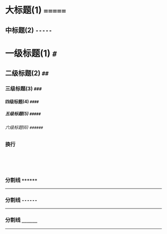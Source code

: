 大标题(1) `=====`
=====

中标题(2) `-----`
-----

# 一级标题(1) `#`
## 二级标题(2) `##`
### 三级标题(3) `###`
#### 四级标题(4) `####`
##### 五级标题(5) `#####`
###### 六级标题(6) `######`

### 换行
<br>
<br>
<br>

### 分割线 `******`
*******************
### 分割线 `------`
-------------------
### 分割线 `______`
__________________
